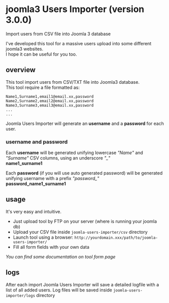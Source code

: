 # joomla3 Users Importer (version 3.0.0)
Import users from CSV file into Joomla 3 database

I've developed this tool for a massive users upload into some different joomla3 websites.<br>
I hope it can be useful for you too.<br>

## overview
This tool import users from CSV/TXT file into Joomla3 database.<br>
This tool require a file formatted as:
```
Name1,Surname1,email1@email.xx,password
Name2,Surname2,email2@email.xx,password
Name3,Surname3,email3@email.xx,password
...
...
```
Joomla Users Importer will generate an **username** and a **password** for each user.

### username and password
Each **username** will be generated unifying lowercase *"Name"* and *"Surname"* CSV columns, using an underscore *"_"*<br>
**name1_surname1**

Each **password** (if you will use auto generated password) will be generated unifying username with a prefix *"password_"*<br>
**password_name1_surname1**

## usage

It's very easy and intuitive. 

* Just upload tool by FTP on your server (where is running your joomla db)
* Upload your CSV file inside `joomla-users-importer/csv` directory
* Launch tool using a browser: `http://yourdomain.xxx/path/to/joomla-users-importer/`
* Fill all form fields with your own data

*You can find some documentation on tool form page*

## logs
After each import Joomla Users Importer will save a detailed logfile with a list of all added users. Log files will be saved inside `joomla-users-importer/logs` directory
